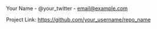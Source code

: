 Your Name - @your_twitter - email@example.com

Project Link: https://github.com/your_username/repo_name


